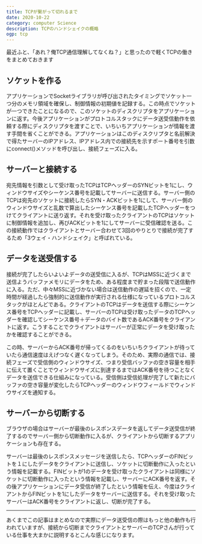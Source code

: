 ```yaml
---
title: TCPが繋がって切れるまで
date: 2020-10-22
category: computer Science
description: TCPのハンドシェイクの概略
ogp: tcp
---
```


最近ふと、「あれ？俺TCP通信理解してなくね？」と思ったので軽くTCPの働きをまとめておきます

## ソケットを作る
アプリケーションでSocketライブラリが呼び出されたタイミングでソケット一つ分のメモリ領域を確保し、制御情報の初期値を記録する。この時点でソケットが一つできたことになるので、このソケットのディスクリプタをアプリケーションに返す。今後アプリケーションがプロトコルスタックにデータ送受信動作を依頼する際にディスクリプタを渡すことで、いちいちアプリケーションが情報を渡す手間を省くことができる。アプリケーションはこのディスクリプタと名前解決で得たサーバーのIPアドレス、IPアドレス内での接続先を示すポート番号を引数にconnect()メソッドを呼び出し、接続フェーズに入る。

## サーバーと接続する
宛先情報を引数として受け取ったTCPはTCPヘッダーのSYNビットを1にし、ウィンドウサイズやシーケンス番号を記載してサーバーに送信する。サーバー側のTCPは宛先のソケットに接続したらSYN・ACKビットを1にして、サーバー側のウィンドウサイズと乱数で算出したシーケンス番号を記載したTCPヘッダーをつけてクライアントに送り返す。それを受け取ったクライアントのTCPはソケットに制御情報を追加し、再びACKビットを1にしてサーバーに受信確認を送る。この接続動作ではクライアントとサーバー合わせて3回のやりとりで接続が完了するため「3ウェイ・ハンドシェイク」と呼ばれている。

## データを送受信する
接続が完了したらいよいよデータの送受信に入るが、TCPはMSSに近づくまで送信ようバッファメモリにデータをため、ある程度まで貯まった段階で送信動作に入る。ただ、中々MSSに近づかない場合は送信動作の遅延を招くので、一定時間が経過したら強制的に送信動作が実行される仕様になっているプロトコルスタックがほとんどである。クライアントのTCPはデータを送信する際にシーケンス番号をTCPヘッダーに記載し、サーバーのTCPは受け取ったデータのTCPヘッダーを確認してシーケンス番号＋データのバイト数であるACK番号をクライアントに返す。こうすることでクライアントはサーバーが正常にデータを受け取ったかを確認することができる。

この時、サーバーからACK番号が帰ってくるのをいちいちクライアントが待っていたら通信速度はえげつなく遅くなってしまう。そのため、実際の通信では、接続フェーズで受信側のウィンドウサイズ、つまり受信バッファの空き容量を相手に伝えて置くことでウィンドウサイズに到達するまではACK番号を待つことなくデータを送信できる仕組みになっている。受信側は受信処理が完了して新たにバッファの空き容量が変化したらTCPヘッダーのウィンドウフィールドでウィンドウサイズを通知する。

## サーバーから切断する
ブラウザの場合はサーバーが最後のレスポンスデータを返してデータ送受信が終了するのでサーバー側から切断動作に入るが、クライアントから切断するアプリケーションも存在する。

サーバーは最後のレスポンスメッセージを送信したら、TCPヘッダーのFINビットを１にしたデータをクライアントに送信し、ソケットに切断動作に入ったという情報を記載する。FINビットが1のデータを受け取ったクライアントは同様にソケットに切断動作に入ったという情報を記載し、サーバーにACK番号を返す。その後アプリケーションにデータ受信が終了したという情報を伝え、今度はクライアントからFINビットを1にしたデータをサーバーに送信する。それを受け取ったサーバーはACK番号をクライアントに返し、切断が完了する。

---

あくまでこの記事はまとめなので実際にデータ送受信の際はもっと他の動作も行われていますが、接続から切断までクライアントとサーバーのTCPさんが行っている仕事を大まかに説明するとこんな感じになります。
